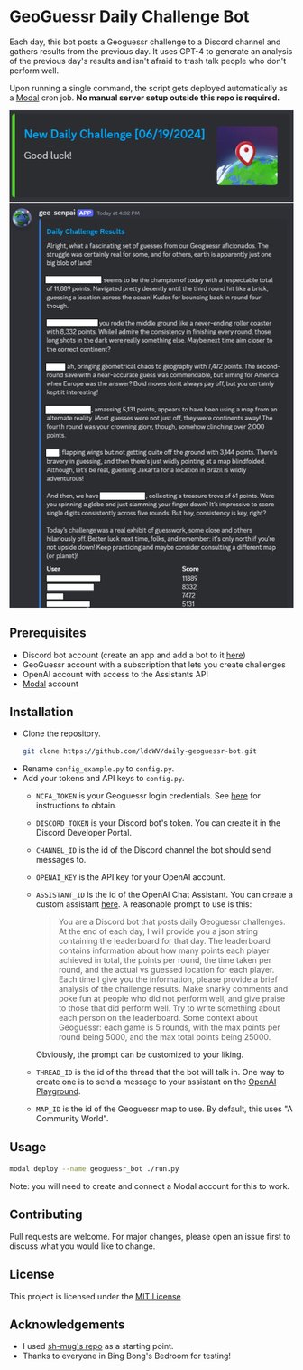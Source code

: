 # GeoGuessr Daily Challenge Bot
Each day, this bot posts a Geoguessr challenge to a Discord channel and gathers results from the previous day. It uses GPT-4 to generate an analysis of the previous day's results and isn't afraid to trash talk people who don't perform well.

Upon running a single command, the script gets deployed automatically as a [Modal](https://modal.com) cron job. **No manual server setup outside this repo is required.**


![Screenshot of the bot in operation, pt. 1](./screenshot1.png)
![Screenshot of the bot in operation, pt. 2](./screenshot2.png)

## Prerequisites

- Discord bot account (create an app and add a bot to it [here](https://discord.com/developers/applications))
- GeoGuessr account with a subscription that lets you create challenges
- OpenAI account with access to the Assistants API
- [Modal](https://modal.com/) account

## Installation

- Clone the repository.
    ```bash
    git clone https://github.com/ldcWV/daily-geoguessr-bot.git
    ```
- Rename `config_example.py` to `config.py`.
- Add your tokens and API keys to `config.py`.
    - `NCFA_TOKEN` is your Geoguessr login credentials. See [here](https://github.com/SafwanSipai/geo-insight?tab=readme-ov-file#getting-your-_ncfa-cookie) for instructions to obtain.
    - `DISCORD_TOKEN` is your Discord bot's token. You can create it in the Discord Developer Portal.
    - `CHANNEL_ID` is the id of the Discord channel the bot should send messages to.
    - `OPENAI_KEY` is the API key for your OpenAI account.
    - `ASSISTANT_ID` is the id of the OpenAI Chat Assistant. You can create a custom assistant [here](https://platform.openai.com/assistants). A reasonable prompt to use is this:
        > You are a Discord bot that posts daily Geoguessr challenges. At the end of each day, I will provide you a json string containing the leaderboard for that day. The leaderboard contains information about how many points each player achieved in total, the points per round, the time taken per round, and the actual vs guessed location for each player. Each time I give you the information, please provide a brief analysis of the challenge results. Make snarky comments and poke fun at people who did not perform well, and give praise to those that did perform well. Try to write something about each person on the leaderboard. Some context about Geoguessr: each game is 5 rounds, with the max points per round being 5000, and the max total points being 25000.

        Obviously, the prompt can be customized to your liking.
    - `THREAD_ID` is the id of the thread that the bot will talk in. One way to create one is to send a message to your assistant on the [OpenAI Playground](https://platform.openai.com/playground/assistants).
    - `MAP_ID` is the id of the Geoguessr map to use. By default, this uses "A Community World".

## Usage

```bash
modal deploy --name geoguessr_bot ./run.py
```

Note: you will need to create and connect a Modal account for this to work.

## Contributing

Pull requests are welcome. For major changes, please open an issue first to discuss what you would like to change.

## License

This project is licensed under the [MIT License](https://opensource.org/licenses/MIT).

## Acknowledgements

- I used [sh-mug's repo](https://github.com/sh-mug/daily-geoguessr-bot) as a starting point.
- Thanks to everyone in Bing Bong's Bedroom for testing!
